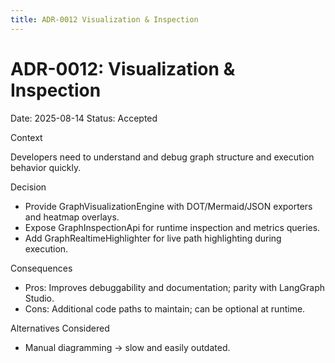 ```yaml
---
title: ADR-0012 Visualization & Inspection
---
```


# ADR-0012: Visualization & Inspection

Date: 2025-08-14
Status: Accepted

Context

Developers need to understand and debug graph structure and execution behavior quickly.

Decision

- Provide GraphVisualizationEngine with DOT/Mermaid/JSON exporters and heatmap overlays.
- Expose GraphInspectionApi for runtime inspection and metrics queries.
- Add GraphRealtimeHighlighter for live path highlighting during execution.

Consequences

- Pros: Improves debuggability and documentation; parity with LangGraph Studio.
- Cons: Additional code paths to maintain; can be optional at runtime.

Alternatives Considered

- Manual diagramming → slow and easily outdated.


